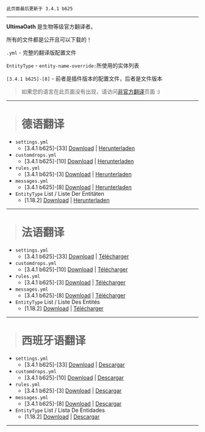 ```
此页面最后更新于 3.4.1 b625
```

***

**UltimaOath** 是生物等级官方翻译者。

所有的文件都是公开且可以下载的！

`.yml` - 完整的翻译版配置文件

`EntityType` - `entity-name-override:`所使用的实体列表

`[3.4.1 b625]-[8]` - 前者是插件版本的配置文件，后者是文件版本

> 如果您的语言在此页面没有出现，请访问[非官方翻译](https://github.com/lokka30/LevelledMobs/wiki/Unofficial-Translations)页面 :) 

***

> # 德语翻译
* `settings.yml`
  * [3.4.1 b625]-[33] [Download](https://github.com/UltimaOath/LevelledMobs/blob/master/src/main/resources/exampleconfigs/settings-GER.yml) | [Herunterladen](https://github.com/UltimaOath/LevelledMobs/blob/master/src/main/resources/exampleconfigs/settings-GER.yml)
* `customdrops.yml`
  * [3.4.1 b625]-[10] [Download](https://github.com/UltimaOath/LevelledMobs/blob/master/src/main/resources/exampleconfigs/customdrops-GER.yml) | [Herunterladen](https://github.com/UltimaOath/LevelledMobs/blob/master/src/main/resources/exampleconfigs/customdrops-GER.yml)
* `rules.yml`
  * [3.4.1 b625]-[3] [Download](https://github.com/UltimaOath/LevelledMobs/blob/master/src/main/resources/exampleconfigs/rules-GER.yml) | [Herunterladen](https://github.com/UltimaOath/LevelledMobs/blob/master/src/main/resources/exampleconfigs/rules-GER.yml)
* `messages.yml`
  * [3.4.1 b625]-[8] [Download](https://github.com/UltimaOath/LevelledMobs/blob/master/src/main/resources/exampleconfigs/messages-GER.yml) | [Herunterladen](https://github.com/UltimaOath/LevelledMobs/blob/master/src/main/resources/exampleconfigs/messages-GER.yml)
* `EntityType` List / Liste Der Entitäten
  * [1.18.2] [Download](https://github.com/UltimaOath/LevelledMobs/blob/master/src/main/resources/exampleconfigs/entitytype-GER.yml) | [Herunterladen](https://github.com/UltimaOath/LevelledMobs/blob/master/src/main/resources/exampleconfigs/entitytype-GER.yml)

***

> # 法语翻译
* `settings.yml`
  * [3.4.1 b625]-[33] [Download](https://github.com/UltimaOath/LevelledMobs/blob/master/src/main/resources/exampleconfigs/settings-FRE.yml) | [Télécharger](https://github.com/UltimaOath/LevelledMobs/blob/master/src/main/resources/exampleconfigs/settings-FRE.yml)
* `customdrops.yml`
  * [3.4.1 b625]-[10] [Download](https://github.com/UltimaOath/LevelledMobs/blob/master/src/main/resources/exampleconfigs/customdrops-FRE.yml) | [Télécharger](https://github.com/UltimaOath/LevelledMobs/blob/master/src/main/resources/exampleconfigs/customdrops-FRE.yml)
* `rules.yml`
  * [3.4.1 b625]-[3] [Download](https://github.com/UltimaOath/LevelledMobs/blob/master/src/main/resources/exampleconfigs/rules-FRE.yml) | [Télécharger](https://github.com/UltimaOath/LevelledMobs/blob/master/src/main/resources/exampleconfigs/rules-FRE.yml)
* `messages.yml`
  * [3.4.1 b625]-[8] [Download](https://github.com/UltimaOath/LevelledMobs/blob/master/src/main/resources/exampleconfigs/messages-FRE.yml) | [Télécharger](https://github.com/UltimaOath/LevelledMobs/blob/master/src/main/resources/exampleconfigs/messages-FRE.yml)
* `EntityType` List / Liste Des Entités
  * [1.18.2] [Download](https://github.com/UltimaOath/LevelledMobs/blob/master/src/main/resources/exampleconfigs/entitytype-FRE.yml) | [Télécharger](https://github.com/UltimaOath/LevelledMobs/blob/master/src/main/resources/exampleconfigs/entitytype-FRE.yml)

***

> # 西班牙语翻译
* `settings.yml`
  * [3.4.1 b625]-[33] [Download](https://github.com/UltimaOath/LevelledMobs/blob/master/src/main/resources/exampleconfigs/settings-SPA.yml) | [Descargar](https://github.com/UltimaOath/LevelledMobs/blob/master/src/main/resources/exampleconfigs/settings-SPA.yml)
* `customdrops.yml`
  * [3.4.1 b625]-[10] [Download](https://github.com/UltimaOath/LevelledMobs/blob/master/src/main/resources/exampleconfigs/customdrops-SPA.yml) | [Descargar](https://github.com/UltimaOath/LevelledMobs/blob/master/src/main/resources/exampleconfigs/customdrops-SPA.yml)
* `rules.yml`
  * [3.4.1 b625]-[3] [Download](https://github.com/UltimaOath/LevelledMobs/blob/master/src/main/resources/exampleconfigs/rules-SPA.yml) | [Descargar](https://github.com/UltimaOath/LevelledMobs/blob/master/src/main/resources/exampleconfigs/rules-SPA.yml)
* `messages.yml`
  * [3.4.1 b625]-[8] [Download](https://github.com/UltimaOath/LevelledMobs/blob/master/src/main/resources/exampleconfigs/messages-SPA.yml) | [Descargar](https://github.com/UltimaOath/LevelledMobs/blob/master/src/main/resources/exampleconfigs/messages-SPA.yml)
* `EntityType` List / Lista De Entidades
  * [1.18.2] [Download](https://github.com/UltimaOath/LevelledMobs/blob/master/src/main/resources/exampleconfigs/entitytype-SPA.yml) | [Descargar](https://github.com/UltimaOath/LevelledMobs/blob/master/src/main/resources/exampleconfigs/entitytype-SPA.yml)

***